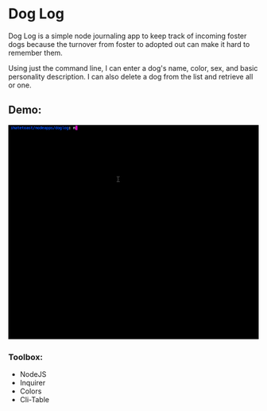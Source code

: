 # Dog Log

Dog Log is a simple node journaling app to keep track of incoming foster dogs because the turnover from foster to adopted out can make it hard to remember them.

Using just the command line, I can enter a dog's name, color, sex, and basic personality description. I can also delete a dog from the list and retrieve all or one.

## Demo:

![DogLog Demo](doglog.gif)

### Toolbox:

* NodeJS
* Inquirer
* Colors
* Cli-Table
